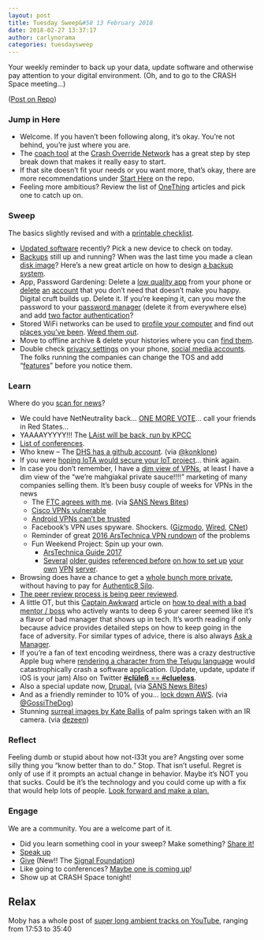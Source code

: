 ```yaml
---
layout: post
title: Tuesday Sweep&#58 13 February 2018
date: 2018-02-27 13:37:17
author: carlynorama
categories: tuesdaysweep
---
```

Your weekly reminder to back up your data, update software and otherwise pay attention to your digital environment. (Oh, and to go to the CRASH Space meeting…)

([Post on Repo](https://crashspace.github.io/tuesday/tuesdaysweep/2018/02/13/tuesday-sweep.html))

### Jump in Here

*   Welcome. If you haven’t been following along, it’s okay. You’re not behind, you’re just where you are.
*   The [coach tool](http://www.crashoverridenetwork.com/coach.html) at the [Crash Override Network](http://www.crashoverridenetwork.com/) has a great step by step break down that makes it really easy to start.
*   If that site doesn’t fit your needs or you want more, that’s okay, there are more recommendations under [Start Here](https://carlynorama.github.io/tuesday/start/) on the repo.
*   Feeling more ambitious? Review the list of [OneThing](https://blog.crashspace.org/tag/onething/) articles and pick one to catch up on.

### Sweep

The basics slightly revised and with a [printable checklist](https://carlynorama.github.io/tuesday/sweep/printable_checklist.html).

*   [Updated software](https://blog.crashspace.org/2016/12/one-thing-to-do-today-tuesday-routine-update-everything/) recently? Pick a new device to check on today.
*   [Backups](https://blog.crashspace.org/2016/11/one-thing-to-do-today-tuesday-sweep-where-are-your-backups/) still up and running? When was the last time you made a clean [disk image](https://blog.crashspace.org/2017/01/one-thing-to-do-today-keep-a-clean-disk-image-on-hand/)? Here’s a new great article on how to design [a backup system](https://www.grahamcluley.com/create-robust-data-backup-plan-make-sure-works/).
*   App, Password Gardening: Delete a [low quality app](https://blog.crashspace.org/2016/12/one-thing-to-do-today-institute-beyonce-rules-for-vetting-apps/) from your phone or [delete](https://blog.crashspace.org/2016/12/one-thing-to-do-today-turn-off-image-loading-for-email/) [an](https://blog.crashspace.org/2016/12/one-thing-to-do-today-turn-off-image-loading-for-email/) [account](https://blog.crashspace.org/2016/11/one-thing-to-do-today-delete-your-account/) that you don’t need that doesn’t make you happy. Digital cruft builds up. Delete it. If you’re keeping it, can you move the password to your [password manager](https://blog.crashspace.org/2016/11/one-thing-to-do-today-what-passwords-do-you-have-anyway/) (delete it from everywhere else) and add [two factor authentication](https://blog.crashspace.org/2016/11/one-thing-to-do-today-enable-two-factor-authorization/)?
*   Stored WiFi networks can be used to [profile your computer](https://www.theatlantic.com/technology/archive/2017/04/when-apps-collude-to-steal-your-data/522177/) and find out [places you’ve been](https://www.eff.org/deeplinks/2014/07/your-android-device-telling-world-where-youve-been). [Weed them out](http://www.tomsguide.com/faq/id-2322427/erase-previous-connections-laptop.html).
*   Move to offline archive & delete your histories where you can [find them](https://support.google.com/accounts/answer/7028918).
*   Double check [privacy settings](https://blog.crashspace.org/2016/12/one-thing-to-do-today-if-one-must-use-social-media-follow-army-rules/) on your phone, [social media accounts](https://ssd.eff.org/en/module/protecting-yourself-social-networks). The folks running the companies can change the TOS and add “[features](https://ssd.eff.org/en/module/facebook-groups-reducing-risks)” before you notice them.

### Learn

Where do you [scan for news](https://crashspace.github.io/tuesday/)?

*   We could have NetNeutrality back… [ONE MORE VOTE](https://www.battleforthenet.com/onemorevote/)… call your friends in Red States…
*   YAAAAYYYYY!!! The [LAist will be back, run by KPCC](http://www.scpr.org/news/2018/02/23/81043/laist-is-coming-back--under-kpcc-management/)
*   [List of conferences](https://infocon.org/cons/).
*   Who knew – The [DHS has a github account](https://github.com/dhs-ncats). (via [@konklone](https://twitter.com/konklone/status/968219564722008065))
*   If you were [hoping IoTA would secure your IoT project](https://spectrum.ieee.org/tech-talk/computing/networks/cryptographers-urge-users-and-researchers-to-abandon-iota-after-leaked-emails)… think again.
*   In case you don’t remember, I have a [dim view of VPNs](https://blog.crashspace.org/2016/12/one-thing-to-do-today-vpns-beyond-the-hype/), at least I have a dim view of the “we’re mahgiakal private sauce!!!!” marketing of many companies selling them. It’s been busy couple of weeks for VPNs in the news
    *   The [FTC agrees with me](http://www.consumer.ftc.gov/blog/2018/02/shopping-vpn-app-read). (via [SANS News Bites](https://www.sans.org/newsletters/newsbites))
    *   [Cisco VPNs vulnerable](https://arstechnica.com/information-technology/2018/01/cisco-drops-a-mega-vulnerability-alert-for-vpn-devices/)
    *   [Android VPNs can’t be trusted](https://arstechnica.com/information-technology/2017/01/majority-of-android-vpns-cant-be-trusted-to-make-users-more-secure/)
    *   Facebook’s VPN uses spyware. Shockers. ([Gizmodo](https://gizmodo.com/do-not-i-repeat-do-not-download-onavo-facebook-s-vam-1822937825), [Wired](https://www.wired.com/story/facebook-onavo-protect-vpn-privacy/), [CNet](https://www.cnet.com/news/facebook-latest-privacy-debacle-over-onavo-vpn-points-to-problem-of-trust/))
    *   Reminder of great [2016 ArsTechnica VPN rundown](https://arstechnica.com/information-technology/2016/06/aiming-for-anonymity-ars-assesses-the-state-of-vpns-in-2016/) of the problems
    *   Fun Weekend Project: Spin up your own.
        *   [ArsTechnica Guide 2017](https://arstechnica.com/gadgets/2017/05/how-to-build-your-own-vpn-if-youre-rightfully-wary-of-commercial-options/)
        *   [Several](https://ttmm.io/tech/self-hosted-vpn/) [older guides](https://www.youtube.com/watch?v=nnQDiGBFIXk) [referenced before](http://readwrite.com/2014/04/10/raspberry-pi-vpn-tutorial-server-secure-web-browsing/) [on how to set up](http://www.pivpn.io/#about) [your own](https://www.webdigi.co.uk/blog/2015/how-to-setup-your-own-private-secure-free-vpn-on-the-amazon-aws-cloud-in-10-minutes/) [VPN](https://timothy-quinn.com/a-self-hosted-vpn-solution/) [server](https://github.com/jlund/streisand).
*   Browsing does have a chance to get a [whole bunch more private](https://news.mit.edu/2018/system-patches-private-browsing-0223), without having to pay for [Authentic8 Silo](https://www.authentic8.com).
*   [The peer review process is being peer reviewed](https://www.npr.org/sections/health-shots/2018/02/24/586184355/scientists-aim-to-pull-peer-review-out-of-the-17th-century).
*   A little OT, but this [Captain Awkward](https://captainawkward.com) article on [how to deal with a bad mentor / boss](https://captainawkward.com/2017/10/03/1027-how-do-i-handle-a-hands-off-advisor-who-expects-me-to-be-a-mind-reader/#more-41595) who actively wants to deep 6 your career seemed like it’s a flavor of bad manager that shows up in tech. It’s worth reading if only because advice provides detailed steps on how to keep going in the face of adversity. For similar types of advice, there is also always [Ask a Manager](http://www.askamanager.org/).
*   If you’re a fan of text encoding weirdness, there was a crazy destructive Apple bug where [rendering a character from the Telugu language](https://techcrunch.com/2018/02/15/iphone-text-bomb-ios-mac-crash-apple/) would catastrophically crash a software application. (Update, update, update if iOS is your jam) Also on Twitter [<s>#</s>**clüleß** == <s>#</s>**clueless**](https://twitter.com/mikko/status/967411954942963717).
*   Also a special update now, [Drupal.](https://threatpost.com/drupal-patches-critical-bug-that-leaves-platform-open-to-xss-attack/130070/) (via [SANS News Bites](https://www.sans.org/newsletters/newsbites))
*   And as a friendly reminder to 10% of you… [lock down AWS](https://www.bleepingcomputer.com/news/security/amazon-aws-servers-might-soon-be-held-for-ransom-similar-to-mongodb/). (via [@GossiTheDog](https://twitter.com/GossiTheDog/status/966227318397132800))
*   Stunning [surreal images by Kate Ballis](https://www.dezeen.com/2018/02/20/infra-realism-kate-ballis-infrared-photography-palm-springs-california-modernism-week/) of palm springs taken with an IR camera. (via [dezeen](https://www.dezeen.com/))

### Reflect

Feeling dumb or stupid about how not-l33t you are? Angsting over some silly thing you “know better than to do.” Stop. That isn’t useful. Regret is only of use if it prompts an actual change in behavior. Maybe it’s NOT you that sucks. Could be it’s the technology and you could come up with a fix that would help lots of people. [Look forward and make a plan.](https://blog.crashspace.org/2016/11/one-thing-to-do-today-add-self-review-to-tuesday-checklist/)

### Engage

We are a community. You are a welcome part of it.

*   Did you learn something cool in your sweep? Make something? [Share it!](https://blog.crashspace.org/2017/05/tuesday-sweep-9-may-2017/)
*   [Speak up](https://blog.crashspace.org/2016/12/one-thing-to-do-today-collect-phone-numbers-for-future-tuesday-sweeps/)
*   [Give](https://blog.crashspace.org/2016/11/one-thing-to-do-today-plan-a-way-to-give-to-the-cause-regularly/) (New!! The [Signal Foundation](https://signal.org/blog/signal-foundation/))
*   Like going to conferences? [Maybe one is coming up](https://infocon.org/cons/)!
*   Show up at CRASH Space tonight!

## Relax

Moby has a whole post of [super long ambient tracks on YouTube](https://www.youtube.com/playlist?list=PLgRcuwLmqJ6koBnaW4pW0sv_PdO8TqVdC), ranging from 17:53 to 35:40

